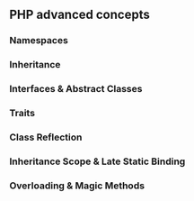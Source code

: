 ## PHP advanced concepts 
### Namespaces

<?php
/*
 * Namespaces can be referred to as grouping which allows you to define classes and other entities under a group so that it does not conflict with  same name class in other group 
 */
namespace my\name; 

class MyClass {}
function myfunction() {}
const MYCONST = 1;
?>

### Inheritance
### Interfaces & Abstract Classes
### Traits
### Class Reflection
### Inheritance Scope & Late Static Binding
### Overloading & Magic Methods


